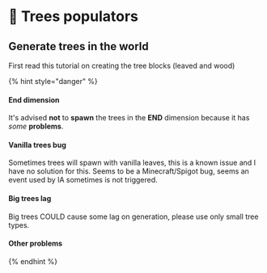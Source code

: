# 🌳 Trees populators

## Generate trees in the world

First read this tutorial on creating the tree blocks (leaved and wood)

{% hint style="danger" %}
#### End dimension

It's advised **not** to **spawn** the trees in the **END** dimension because it has _some_ **problems**.

#### Vanilla trees bug

Sometimes trees will spawn with vanilla leaves, this is a known issue and I have no solution for this. Seems to be a Minecraft/Spigot bug, seems an event used by IA sometimes is not triggered.

#### Big trees lag

Big trees COULD cause some lag on generation, please use only small tree types.

#### Other problems
{% endhint %}
